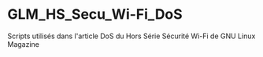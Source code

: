 # GLM_HS_Secu_Wi-Fi_DoS
Scripts utilisés dans l'article DoS du Hors Série Sécurité Wi-Fi de GNU Linux Magazine
